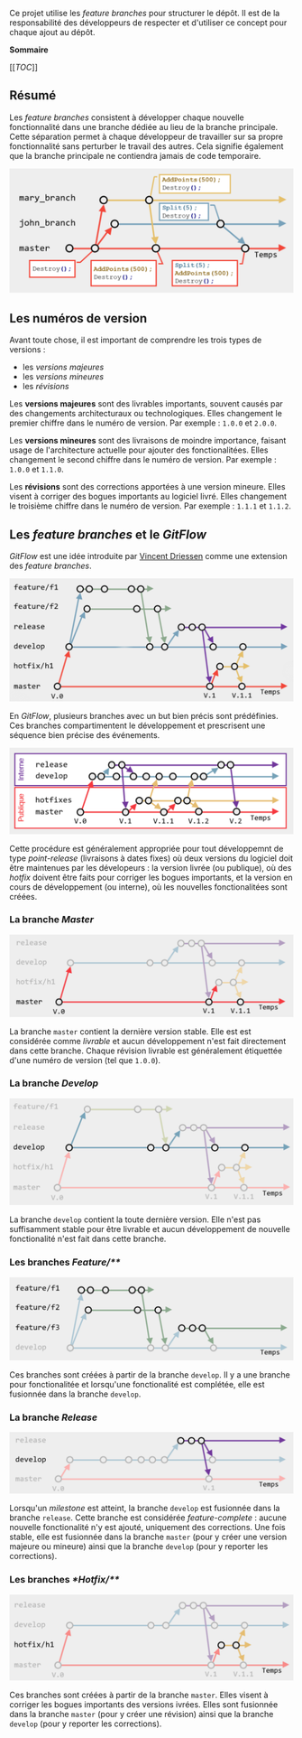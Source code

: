 Ce projet utilise les *feature branches* pour structurer le dépôt. Il est de la responsabilité des développeurs de respecter
et d'utiliser ce concept pour chaque ajout au dépôt. 

>>>

**Sommaire**

[[_TOC_]]

>>>

## Résumé

Les *feature branches* consistent à développer chaque nouvelle fonctionnalité dans une branche dédiée au lieu de la branche 
principale. Cette séparation permet à chaque développeur de travailler sur sa propre fonctionnalité sans perturber le travail
des autres. Cela signifie également que la branche principale ne contiendra jamais de code temporaire.

![GitFlow](img/feature-branches_1.png)

## Les numéros de version

Avant toute chose, il est important de comprendre les trois types de versions : 

 * les *versions majeures*
 * les *versions mineures*
 * les *révisions*

Les **versions majeures** sont des livrables importants, souvent causés par des changements architecturaux ou technologiques. Elles 
changement le premier chiffre dans le numéro de version. Par exemple : `1.0.0` et `2.0.0`.

Les **versions mineures** sont des livraisons de moindre importance, faisant usage de l'architecture actuelle pour ajouter des 
fonctionalitées. Elles changement le second chiffre dans le numéro de version. Par exemple : `1.0.0` et `1.1.0`.

Les **révisions** sont des corrections apportées à une version mineure. Elles visent à corriger des bogues importants au logiciel
livré. Elles changement le troisième chiffre dans le numéro de version. Par exemple : `1.1.1` et `1.1.2`.

## Les *feature branches* et le *GitFlow*

*GitFlow* est une idée introduite par [Vincent Driessen](http://nvie.com/posts/a-successful-git-branching-model/) comme une 
extension des *feature branches*.

![GitFlow](img/feature-branches_2.png)

En *GitFlow*, plusieurs branches avec un but bien précis sont prédéfinies. Ces branches compartimentent le développement et
prescrisent une séquence bien précise des événements.

![GitFlow](img/feature-branches_3.png)

Cette procédure est généralement appropriée pour tout développemnt de type *point-release* (livraisons à dates fixes) où deux
versions du logiciel doit être maintenues par les dévelopeurs : la version livrée (ou publique), où des *hotfix* doivent être 
faits pour corriger les bogues importants, et la version en cours de développement (ou interne), où les nouvelles 
fonctionalitées sont créées.

### La branche *Master*

![GitFlow](img/feature-branches_4.png)

La branche `master` contient la dernière version stable. Elle est est considérée comme *livrable* et aucun développement 
n'est fait directement dans cette branche. Chaque révision livrable est généralement étiquettée d'une numéro de version (tel
que `1.0.0`).

### La branche *Develop*

![GitFlow](img/feature-branches_5.png)

La branche `develop` contient la toute dernière version. Elle n'est pas suffisamment stable pour être livrable et aucun
développement de nouvelle fonctionalité n'est fait dans cette branche.

### Les branches _Feature/**_

![GitFlow](img/feature-branches_6.png)

Ces branches sont créées à partir de la branche `develop`. Il y a une branche pour fonctionalitée et lorsqu'une fonctionalité
est complétée, elle est fusionnée dans la branche `develop`.

### La branche *Release*

![GitFlow](img/feature-branches_7.png)

Lorsqu'un *milestone* est atteint, la branche `develop` est fusionnée dans la branche `release`. Cette branche est considérée 
*feature-complete* : aucune nouvelle fonctionalité n'y est ajouté, uniquement des corrections. Une fois stable, elle est 
fusionnée dans la branche `master` (pour y créer une version majeure ou mineure) ainsi que la branche `develop` (pour y 
reporter les corrections). 

### Les branches _*Hotfix/**_

![GitFlow](img/feature-branches_8.png)

Ces branches sont créées à partir de la branche `master`. Elles visent à corriger les bogues importants des versions 
ivrées. Elles sont fusionnée dans la branche `master` (pour y créer une révision) ainsi que la branche `develop` (pour
y reporter les corrections). 



